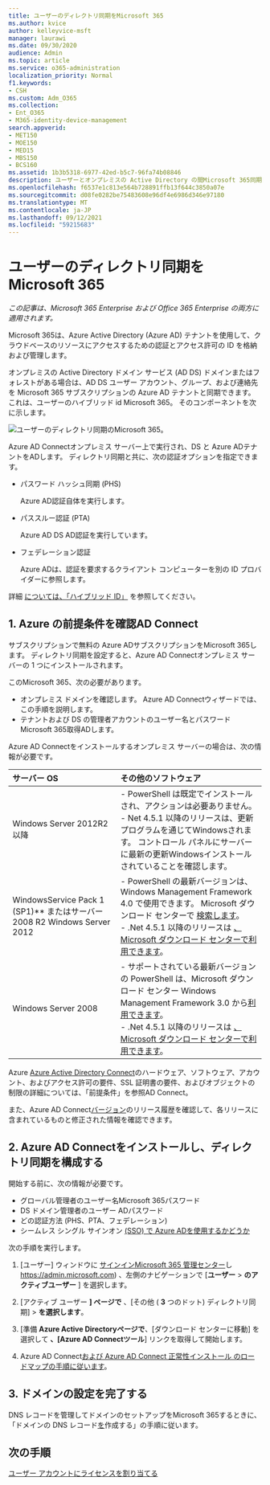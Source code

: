 ```yaml
---
title: ユーザーのディレクトリ同期をMicrosoft 365
ms.author: kvice
author: kelleyvice-msft
manager: laurawi
ms.date: 09/30/2020
audience: Admin
ms.topic: article
ms.service: o365-administration
localization_priority: Normal
f1.keywords:
- CSH
ms.custom: Adm_O365
ms.collection:
- Ent_O365
- M365-identity-device-management
search.appverid:
- MET150
- MOE150
- MED15
- MBS150
- BCS160
ms.assetid: 1b3b5318-6977-42ed-b5c7-96fa74b08846
description: ユーザーとオンプレミスの Active Directory の間Microsoft 365同期を設定する方法について学習します。
ms.openlocfilehash: f6537e1c813e564b728891ffb13f644c3850a07e
ms.sourcegitcommit: d08fe0282be75483608e96df4e6986d346e97180
ms.translationtype: MT
ms.contentlocale: ja-JP
ms.lasthandoff: 09/12/2021
ms.locfileid: "59215683"
---
```

# <a name="set-up-directory-synchronization-for-microsoft-365"></a>ユーザーのディレクトリ同期をMicrosoft 365

*この記事は、Microsoft 365 Enterprise および Office 365 Enterprise の両方に適用されます。*

Microsoft 365は、Azure Active Directory (Azure AD) テナントを使用して、クラウドベースのリソースにアクセスするための認証とアクセス許可の ID を格納および管理します。 

オンプレミスの Active Directory ドメイン サービス (AD DS) ドメインまたはフォレストがある場合は、AD DS ユーザー アカウント、グループ、および連絡先を Microsoft 365 サブスクリプションの Azure AD テナントと同期できます。 これは、ユーザーのハイブリッド id Microsoft 365。 そのコンポーネントを次に示します。

![ユーザーのディレクトリ同期のMicrosoft 365。](../media/about-microsoft-365-identity/hybrid-identity.png)

Azure AD Connectオンプレミス サーバー上で実行され、DS と Azure ADテナントをADします。 ディレクトリ同期と共に、次の認証オプションを指定できます。

- パスワード ハッシュ同期 (PHS)

  Azure AD認証自体を実行します。

- パススルー認証 (PTA)

  Azure AD DS AD認証を実行しています。

- フェデレーション認証

  Azure ADは、認証を要求するクライアント コンピューターを別の ID プロバイダーに参照します。

詳細 [については、「ハイブリッド ID」](plan-for-directory-synchronization.md) を参照してください。
  
## <a name="1-review-prerequisites-for-azure-ad-connect"></a>1. Azure の前提条件を確認AD Connect

サブスクリプションで無料の Azure ADサブスクリプションをMicrosoft 365します。 ディレクトリ同期を設定すると、Azure AD Connectオンプレミス サーバーの 1 つにインストールされます。
  
このMicrosoft 365、次の必要があります。
  
- オンプレミス ドメインを確認します。 Azure AD Connectウィザードでは、この手順を説明します。
- テナントおよび DS の管理者アカウントのユーザー名とパスワードMicrosoft 365取得ADします。

Azure AD Connectをインストールするオンプレミス サーバーの場合は、次の情報が必要です。
  
|**サーバー OS**|**その他のソフトウェア**|
|:-----|:-----|
|Windows Server 2012R2 以降 | - PowerShell は既定でインストールされ、アクションは必要ありません。  <br> - Net 4.5.1 以降のリリースは、更新プログラムを通じてWindowsされます。 コントロール パネルにサーバーに最新の更新Windowsインストールされていることを確認します。 |
|WindowsService Pack 1 (SP1)** またはサーバー 2008 R2 Windows Server 2012 | - PowerShell の最新バージョンは、Windows Management Framework 4.0 で使用できます。 Microsoft ダウンロード センターで [検索します](https://go.microsoft.com/fwlink/p/?LinkId=717996)。  <br> - .Net 4.5.1 以降のリリースは [、Microsoft ダウンロード センターで利用できます](https://go.microsoft.com/fwlink/p/?LinkId=717996)。 |
|Windows Server 2008 | - サポートされている最新バージョンの PowerShell は、Microsoft ダウンロード センター Windows Management Framework 3.0 から[利用できます](https://go.microsoft.com/fwlink/p/?LinkId=717996)。  <br> - .Net 4.5.1 以降のリリースは [、Microsoft ダウンロード センターで利用できます](https://go.microsoft.com/fwlink/p/?LinkId=717996)。 |

Azure [Azure Active Directory Connect](/azure/active-directory/hybrid/how-to-connect-install-prerequisites)のハードウェア、ソフトウェア、アカウント、およびアクセス許可の要件、SSL 証明書の要件、およびオブジェクトの制限の詳細については、「前提条件」を参照AD Connect。
  
また、Azure AD Connect[バージョン](/azure/active-directory/hybrid/reference-connect-version-history)のリリース履歴を確認して、各リリースに含まれているものと修正された情報を確認できます。

## <a name="2-install-azure-ad-connect-and-configure-directory-synchronization"></a>2. Azure AD Connectをインストールし、ディレクトリ同期を構成する

開始する前に、次の情報が必要です。

- グローバル管理者のユーザー名Microsoft 365パスワード
- DS ドメイン管理者のユーザー ADパスワード
- どの認証方法 (PHS、PTA、フェデレーション)
- シームレス シングル サインオン [(SSO) で Azure ADを使用するかどうか](/azure/active-directory/hybrid/how-to-connect-sso)

次の手順を実行します。

1. [ユーザー] ウィンドウに [サインインMicrosoft 365 管理センター](https://admin.microsoft.com)し https://admin.microsoft.com) 、左側のナビゲーションで [**ユーザー** \> **のアクティブユーザー** ] を選択します。
2. [アクティブ ユーザー **] ページで** 、[その他 ( **3** つのドット) ディレクトリ同期] \> **を選択します**。
  
3. [準備 **Azure Active Directoryページで**、[ダウンロード センターに移動] を選択して **、[Azure AD Connectツール**] リンクを取得して開始します。 
4. Azure AD Connect[および Azure AD Connect 正常性インストール のロードマップの手順に従います](/azure/active-directory/hybrid/how-to-connect-install-roadmap)。

## <a name="3-finish-setting-up-domains"></a>3. ドメインの設定を完了する

DNS レコードを管理してドメインのセットアップをMicrosoft 365するときに、「ドメインの DNS レコード[を](/office365/admin/get-help-with-domains/create-dns-records-at-any-dns-hosting-provider)作成する」の手順に従います。

## <a name="next-step"></a>次の手順

[ユーザー アカウントにライセンスを割り当てる](assign-licenses-to-user-accounts.md)